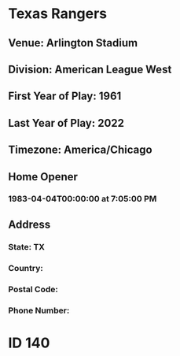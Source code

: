 # Texas Rangers
## Venue: Arlington Stadium
## Division: American League West
## First Year of Play: 1961
## Last Year of Play: 2022
## Timezone: America/Chicago
## Home Opener
### 1983-04-04T00:00:00 at 7:05:00 PM
## Address
### 
### State: TX
### Country: 
### Postal Code: 
### Phone Number: 
# ID 140